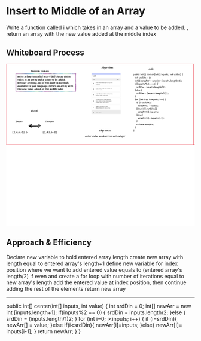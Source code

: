 # Insert to Middle of an Array
Write a function called i which takes in an array and a value to be added. , return an array with the new value added at the middle index

## Whiteboard Process
![Image of Yaktocat](https://github.com/abdallahhamoury/data-structures-and-algorithms-/blob/main/code2/codec2.png?raw=true)


## Approach & Efficiency

Declare new variable to hold entered array length
create new array with length equal to entered array's length+1
define new variable for index position where we want to add entered value equals to (entered array's length/2) if even and
create a for loop with number of iterations equal to new array's length
add the entered value at index position, then continue adding the rest of the elements
return new array

---------------------------------------------------------------------------------------------------------------------------------

public int[] center(int[] inputs, int value) {
  int srdDin = 0;
  int[] newArr = new int [inputs.length+1];
  if(inputs%2 == 0) {
    srdDin = inputs.length/2;
  }else {
    srdDin = (inputs.length/1)2;
  }
  for (int i=0; i<inputs; i++) {
    if (i=srdDin){
      newArr[] = value;
    }else if(i<srdDin){
      newArr[i]=inputs;
    }else{
      newArr[i]= inputs[i-1];
    }
    return newArr;
  }
}
